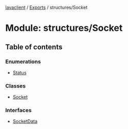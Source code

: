 [lavaclient](../README.md) / [Exports](../modules.md) / structures/Socket

# Module: structures/Socket

## Table of contents

### Enumerations

- [Status](../enums/structures_socket.status.md)

### Classes

- [Socket](../classes/structures_socket.socket.md)

### Interfaces

- [SocketData](../interfaces/structures_socket.socketdata.md)
